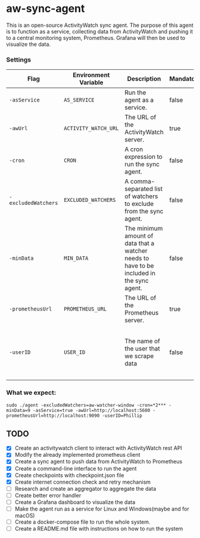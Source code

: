 # aw-sync-agent

This is an open-source ActivityWatch sync agent. The purpose of this agent is to function as a service, collecting data from ActivityWatch and pushing it to a central monitoring system, Prometheus. Grafana will then be used to visualize the data.

### Settings

| Flag                | Environment Variable | Description                                                                               | Mandatory | Default                                           |
|---------------------|----------------------|-------------------------------------------------------------------------------------------|-----------|---------------------------------------------------|
| `-asService`        | `AS_SERVICE`         | Run the agent as a service.                                                               | false     | false                                             |
| `-awUrl`            | `ACTIVITY_WATCH_URL` | The URL of the ActivityWatch server.                                                      | true      | -                                                 |
| `-cron`             | `CRON`               | A cron expression to run the sync agent.                                                  | false     | Every 10 minutes                                  |
| `-excludedWatchers` | `EXCLUDED_WATCHERS`  | A comma-separated list of watchers to exclude from the sync agent.                        | false     | -                                                 |
| `-minData`          | `MIN_DATA`           | The minimum amount of data that a watcher needs to have to be included in the sync agent. | false     | 5                                                 |
| `-prometheusUrl`    | `PROMETHEUS_URL`     | The URL of the Prometheus server.                                                         | true      | -                                                 |
| `-userID`           | `USER_ID`            | The name of the user that we scrape data                                                  | false     | The name of the computer otherwise a generated id |


### What we expect:

    sudo ./agent -excludedWatchers=aw-watcher-window -cron=*2*** -minData=9 -asService=true -awUrl=http://localhost:5600 -prometheusUrl=http://localhost:9090 -userID=Phillip

## TODO

- [x] Create an activitywatch client to interact with ActivityWatch rest API
- [x] Modify the already implemented prometheus client
- [x] Create a sync agent to push data from ActivityWatch to Prometheus
- [x] Create a command-line interface to run the agent
- [x] Create checkpoints with checkpoint.json file
- [x] Create internet connection check and retry mechanism
- [ ] Research and create an aggregator to aggregate the data
- [ ] Create better error handler
- [ ] Create a Grafana dashboard to visualize the data
- [ ] Make the agent run as a service for Linux and Windows(maybe and for macOS)
- [ ] Create a docker-compose file to run the whole system.
- [ ] Create a README.md file with instructions on how to run the system
